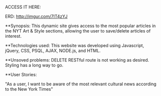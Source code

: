 ACCESS IT HERE:



ERD: http://imgur.com/7IT4zYJ

**Synopsis: 
This dynamic site gives access to the most popular articles in the NYT Art & Style sections, allowing the user to save/delete articles of interest.

**Technologies used: This website was developed using Javascript, jQuery, CSS, PSQL, AJAX, NODE.js, and HTML.


**Unsoved problems: DELETE RESTful route is not working as desired. Styling has a long way to go.


**User Stories:

"As a user, I want to be aware of the most relevant cultural news according to the New York Times"


